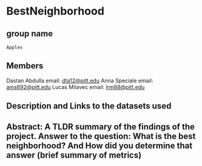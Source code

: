 # BestNeighborhood
## group name
    Apples
## Members
Dastan Abdulla
email: dta12@pitt.edu
Anna Speciale
email: ams692@pitt.edu
Lucas Milavec
email: lrm88@pitt.edu
## Description and Links to the datasets used
## Abstract: A TLDR summary of the findings of the project. Answer to the question: What is the best neighborhood? And How did you determine that answer (brief summary of metrics)

